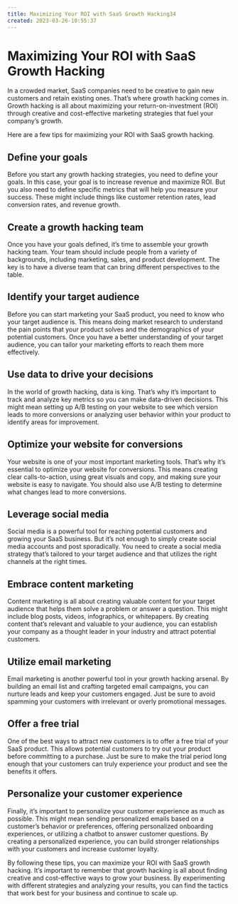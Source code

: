 ```yaml
---
title: Maximizing Your ROI with SaaS Growth Hacking34
created: 2023-03-26-10:55:37
---
```


# Maximizing Your ROI with SaaS Growth Hacking

In a crowded market, SaaS companies need to be creative to gain new customers and retain existing ones. That’s where growth hacking comes in. Growth hacking is all about maximizing your return-on-investment (ROI) through creative and cost-effective marketing strategies that fuel your company’s growth. 

Here are a few tips for maximizing your ROI with SaaS growth hacking. 

## Define your goals

Before you start any growth hacking strategies, you need to define your goals. In this case, your goal is to increase revenue and maximize ROI. But you also need to define specific metrics that will help you measure your success. These might include things like customer retention rates, lead conversion rates, and revenue growth. 

## Create a growth hacking team

Once you have your goals defined, it’s time to assemble your growth hacking team. Your team should include people from a variety of backgrounds, including marketing, sales, and product development. The key is to have a diverse team that can bring different perspectives to the table. 

## Identify your target audience

Before you can start marketing your SaaS product, you need to know who your target audience is. This means doing market research to understand the pain points that your product solves and the demographics of your potential customers. Once you have a better understanding of your target audience, you can tailor your marketing efforts to reach them more effectively. 

## Use data to drive your decisions

In the world of growth hacking, data is king. That’s why it’s important to track and analyze key metrics so you can make data-driven decisions. This might mean setting up A/B testing on your website to see which version leads to more conversions or analyzing user behavior within your product to identify areas for improvement. 

## Optimize your website for conversions

Your website is one of your most important marketing tools. That’s why it’s essential to optimize your website for conversions. This means creating clear calls-to-action, using great visuals and copy, and making sure your website is easy to navigate. You should also use A/B testing to determine what changes lead to more conversions. 

## Leverage social media

Social media is a powerful tool for reaching potential customers and growing your SaaS business. But it’s not enough to simply create social media accounts and post sporadically. You need to create a social media strategy that’s tailored to your target audience and that utilizes the right channels at the right times. 

## Embrace content marketing

Content marketing is all about creating valuable content for your target audience that helps them solve a problem or answer a question. This might include blog posts, videos, infographics, or whitepapers. By creating content that’s relevant and valuable to your audience, you can establish your company as a thought leader in your industry and attract potential customers. 

## Utilize email marketing

Email marketing is another powerful tool in your growth hacking arsenal. By building an email list and crafting targeted email campaigns, you can nurture leads and keep your customers engaged. Just be sure to avoid spamming your customers with irrelevant or overly promotional messages. 

## Offer a free trial

One of the best ways to attract new customers is to offer a free trial of your SaaS product. This allows potential customers to try out your product before committing to a purchase. Just be sure to make the trial period long enough that your customers can truly experience your product and see the benefits it offers. 

## Personalize your customer experience

Finally, it’s important to personalize your customer experience as much as possible. This might mean sending personalized emails based on a customer’s behavior or preferences, offering personalized onboarding experiences, or utilizing a chatbot to answer customer questions. By creating a personalized experience, you can build stronger relationships with your customers and increase customer loyalty. 

By following these tips, you can maximize your ROI with SaaS growth hacking. It’s important to remember that growth hacking is all about finding creative and cost-effective ways to grow your business. By experimenting with different strategies and analyzing your results, you can find the tactics that work best for your business and continue to scale up.
